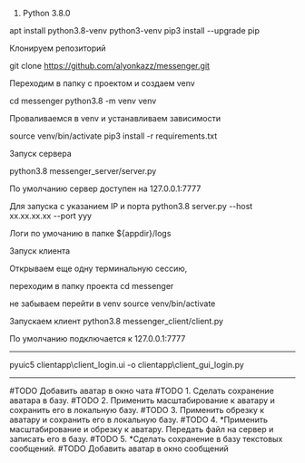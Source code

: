 1. Python 3.8.0

apt install python3.8-venv python3-venv
pip3 install --upgrade pip

Клонируем репозиторий 

git clone https://github.com/alyonkazz/messenger.git

Переходим в папку с проектом и создаем venv

cd messenger 
python3.8 -m venv venv

Проваливаемся в venv и устанавливаем зависимости 

source venv/bin/activate
pip3 install -r requirements.txt


Запуск сервера 

python3.8 messenger_server/server.py

По умолчанию сервер доступен на 127.0.0.1:7777

Для запуска с указанием IP и порта 
python3.8 server.py --host xx.xx.xx.xx --port yyy

Логи по умочанию в папке ${appdir}/logs


Запуск клиента 

Открываем еще одну терминальную сессию, 

переходим в папку проекта
cd messenger

не забываем перейти в venv 
source venv/bin/activate

Запускаем клиент 
python3.8 messenger_client/client.py

По умолчанию подключается к 127.0.0.1:7777




______________________________________
pyuic5 clientapp\client_login.ui -o clientapp\client_gui_login.py

______________________________________ 
#TODO Добавить аватар в окно чата
#TODO 1. Сделать сохранение аватара в базу.
#TODO 2. Применить масштабирование к аватару и сохранить его в локальную базу.
#TODO 3. Применить обрезку к аватару и сохранить его в локальную базу.
#TODO 4. *Применить масштабирование и обрезку к аватару. Передать файл на сервер и записать его в базу.
#TODO 5. *Сделать сохранение в базу текстовых сообщений.
#TODO Добавить аватар в окно сообщений
